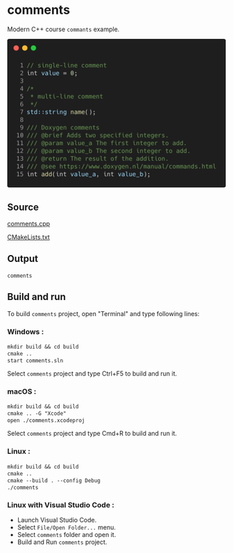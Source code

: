 # comments

Modern C++ course `commants` example.

![comments](../../../docs/pictures/language_basics/comments.png)

## Source

[comments.cpp](comments.cpp)

[CMakeLists.txt](CMakeLists.txt)

## Output

```
comments
```

## Build and run

To build `comments` project, open "Terminal" and type following lines:

### Windows :

``` shell
mkdir build && cd build
cmake .. 
start comments.sln
```

Select `comments` project and type Ctrl+F5 to build and run it.

### macOS :

``` shell
mkdir build && cd build
cmake .. -G "Xcode"
open ./comments.xcodeproj
```

Select `comments` project and type Cmd+R to build and run it.

### Linux :

``` shell
mkdir build && cd build
cmake .. 
cmake --build . --config Debug
./comments
```

### Linux with Visual Studio Code :

* Launch Visual Studio Code.
* Select `File/Open Folder...` menu.
* Select `comments` folder and open it.
* Build and Run `comments` project.
